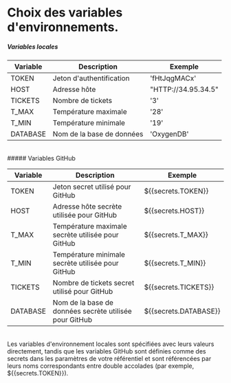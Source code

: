 # Choix des variables d'environnements.

##### Variables locales
| Variable              | Description                                      | Exemple                   |
|-----------------------|--------------------------------------------------|---------------------------|
| TOKEN                 | Jeton d'authentification                          | 'fHtJqgMACx'             |
| HOST                  | Adresse hôte                                     | "HTTP://34.95.34.5"      |
| TICKETS               | Nombre de tickets                                | '3'                       |
| T_MAX                 | Température maximale                             | '28'                      |
| T_MIN                 | Température minimale                             | '19'                      |
| DATABASE              | Nom de la base de données                        | 'OxygenDB'               |
<br>
##### Variables GitHub

| Variable              | Description                                      | Exemple                   |
|-----------------------|--------------------------------------------------|---------------------------|
| TOKEN                 | Jeton secret utilisé pour GitHub                 | ${{secrets.TOKEN}}        |
| HOST                  | Adresse hôte secrète utilisée pour GitHub        | ${{secrets.HOST}}         |
| T_MAX                 | Température maximale secrète utilisée pour GitHub| ${{secrets.T_MAX}}        |
| T_MIN                 | Température minimale secrète utilisée pour GitHub| ${{secrets.T_MIN}}        |
| TICKETS               | Nombre de tickets secret utilisé pour GitHub     | ${{secrets.TICKETS}}      |
| DATABASE              | Nom de la base de données secrète utilisée pour GitHub| ${{secrets.DATABASE}} |
<br>
Les variables d'environnement locales sont spécifiées avec leurs valeurs directement, tandis que les variables GitHub sont définies comme des secrets dans les paramètres de votre référentiel et sont référencées par leurs noms correspondants entre double accolades (par exemple, ${{secrets.TOKEN}}).